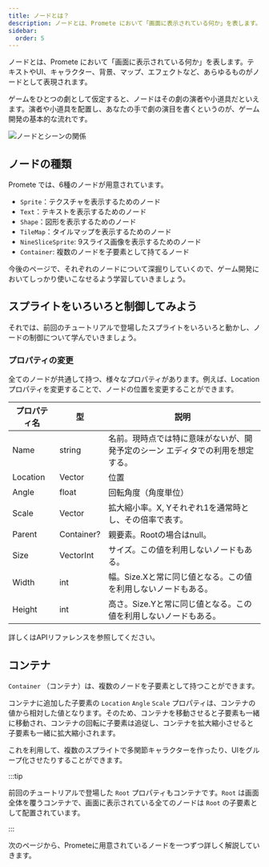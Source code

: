```yaml
---
title: ノードとは？
description: ノードとは、Promete において「画面に表示されている何か」を表します。テキストやUI、キャラクター、背景、マップ、エフェクトなど、あらゆるものがノードとして表現されます。
sidebar:
  order: 5
---
```


ノードとは、Promete において「画面に表示されている何か」を表します。テキストやUI、キャラクター、背景、マップ、エフェクトなど、あらゆるものがノードとして表現されます。

ゲームをひとつの劇として仮定すると、ノードはその劇の演者や小道具だといえます。演者や小道具を配置し、あなたの手で劇の演目を書くというのが、ゲーム開発の基本的な流れです。

![ノードとシーンの関係](/assets/element_and_scene.png)

## ノードの種類

Promete では、6種のノードが用意されています。

- `Sprite`：テクスチャを表示するためのノード
- `Text`：テキストを表示するためのノード
- `Shape`：図形を表示するためのノード
- `TileMap`：タイルマップを表示するためのノード
- `NineSliceSprite`: 9スライス画像を表示するためのノード
- `Container`: 複数のノードを子要素として持てるノード

今後のページで、それぞれのノードについて深掘りしていくので、ゲーム開発においてしっかり使いこなせるよう学習していきましょう。

## スプライトをいろいろと制御してみよう

それでは、前回のチュートリアルで登場したスプライトをいろいろと動かし、ノードの制御について学んでいきましょう。

### プロパティの変更

全てのノードが共通して持つ、様々なプロパティがあります。例えば、Locationプロパティを変更することで、ノードの位置を変更することができます。

| プロパティ名 | 型 | 説明 |
| --- | --- | --- |
| Name | string | 名前。現時点では特に意味がないが、開発予定のシーン エディタでの利用を想定する。 |
| Location | Vector | 位置 |
| Angle | float | 回転角度（角度単位） |
| Scale | Vector | 拡大縮小率。X, Yそれぞれ1を通常時とし、その倍率で表す。 |
| Parent | Container? | 親要素。Rootの場合はnull。 |
| Size | VectorInt | サイズ。この値を利用しないノードもある。 |
| Width | int | 幅。Size.Xと常に同じ値となる。この値を利用しないノードもある。 |
| Height | int | 高さ。Size.Yと常に同じ値となる。この値を利用しないノードもある。 |


詳しくはAPIリファレンスを参照してください。

## コンテナ

`Container` （コンテナ）は、複数のノードを子要素として持つことができます。

コンテナに追加した子要素の `Location` `Angle` `Scale` プロパティは、コンテナの値から相対した値となります。そのため、コンテナを移動させると子要素も一緒に移動され、コンテナの回転に子要素は追従し、コンテナを拡大縮小させると子要素も一緒に拡大縮小されます。

これを利用して、複数のスプライトで多関節キャラクターを作ったり、UIをグループ化させたりすることができます。

:::tip

前回のチュートリアルで登場した `Root` プロパティもコンテナです。`Root` は画面全体を覆うコンテナで、画面に表示されている全てのノードは `Root` の子要素として配置されています。

:::

次のページから、Prometeに用意されているノードを一つずつ詳しく解説していきます。
